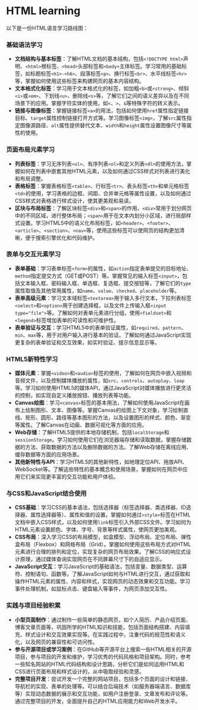 # HTML learning
以下是一份HTML语言学习路线图：

### 基础语法学习
- **文档结构与基本标签**：了解HTML文档的基本结构，包括`<!DOCTYPE html>`声明、`<html>`根标签、`<head>`头部标签和`<body>`主体标签。学习常用的基础标签，如标题标签`<h1>-<h6>`、段落标签`<p>`、换行标签`<br>`、水平线标签`<hr>`等，掌握如何使用这些标签来构建网页的基本内容结构。
- **文本格式化标签**：学习用于文本格式化的标签，如加粗`<b>`或`<strong>`、倾斜`<i>`或`<em>`、下划线`<u>`、删除线`<s>`等，了解它们之间的语义差异以及在不同场景下的应用。掌握字符实体的使用，如`<`、`>`、`&`等特殊字符的转义表示。
- **链接与图像标签**：掌握链接标签`<a>`的用法，包括如何使用`href`属性指定链接目标、`target`属性控制链接打开方式等。学习图像标签`<img>`，了解`src`属性指定图像源路径、`alt`属性提供替代文本、`width`和`height`属性设置图像尺寸等属性的使用。

### 页面布局元素学习
- **列表标签**：学习无序列表`<ul>`、有序列表`<ol>`和定义列表`<dl>`的使用方法，掌握如何在列表中嵌套其他HTML元素，以及如何通过CSS样式对列表进行美化和布局调整。
- **表格标签**：掌握表格标签`<table>`、行标签`<tr>`、表头标签`<th>`和单元格标签`<td>`的使用，学习表格的边框、间距、合并单元格等属性设置，以及如何通过CSS样式对表格进行样式设计，使其更美观和易读。
- **区块与布局标签**：了解区块标签`<div>`和`<span>`的作用，`<div>`常用于划分网页中的不同区域，进行整体布局；`<span>`用于在文本内划分小区域，进行局部样式设置。学习HTML5中的语义化布局标签，如`<header>`、`<footer>`、`<article>`、`<section>`、`<nav>`等，使用这些标签可以使网页的结构更加清晰，便于搜索引擎优化和代码维护。

### 表单与交互元素学习
- **表单基础**：学习表单标签`<form>`的属性，如`action`指定表单提交的目标地址、`method`指定提交方式（GET或POST）等。掌握常见的输入标签`<input>`，包括文本输入框、密码输入框、单选框、复选框、提交按钮等，了解它们的`type`属性取值及其他常用属性，如`name`、`value`、`checked`、`placeholder`等。
- **表单高级元素**：学习文本域标签`<textarea>`用于输入多行文本，下拉列表标签`<select>`和`<option>`用于创建选择框，以及文件上传输入框`<input type="file">`等。了解如何对表单元素进行分组，使用`<fieldset>`和`<legend>`标签增加表单的可读性和可维护性。
- **表单验证与交互**：学习HTML5中的表单验证属性，如`required`、`pattern`、`min`、`max`等，用于对用户输入进行基本的验证。了解如何通过JavaScript实现更复杂的表单验证和交互效果，如实时验证、提示信息显示等。

### HTML5新特性学习
- **媒体元素**：掌握`<video>`和`<audio>`标签的使用，了解如何在网页中嵌入视频和音频文件，以及控制媒体播放的属性，如`src`、`controls`、`autoplay`、`loop`等。学习如何使用HTML5的媒体API，通过JavaScript对媒体播放进行更灵活的控制，如实现自定义播放按钮、播放列表等功能。
- **Canvas绘图**：学习`<canvas>`标签的基本用法，了解如何使用JavaScript在画布上绘制图形、文本、图像等。掌握Canvas的绘图上下文对象，学习绘制直线、矩形、圆形、路径等基本图形的方法，以及设置图形的样式、颜色、渐变等属性。了解Canvas在动画、数据可视化等方面的应用。
- **Web存储**：了解HTML5提供的本地存储机制，包括`localStorage`和`sessionStorage`。学习如何使用它们在浏览器端存储和读取数据，掌握存储数据的方法、获取数据的方法以及删除数据的方法。了解Web存储在离线应用、缓存数据等方面的应用场景。
- **其他新特性与API**：学习HTML5的其他新特性，如地理定位API、拖放API、WebSocket等。了解这些特性的基本概念和使用场景，掌握如何在网页中应用它们来实现更丰富的交互功能和用户体验。

### 与CSS和JavaScript结合使用
- **CSS基础**：学习CSS的基本语法，包括选择器（标签选择器、类选择器、ID选择器、属性选择器等）、属性和值的设置。掌握如何通过`<style>`标签在HTML文档中嵌入CSS样式，以及如何使用`link`标签引入外部CSS文件。学习如何为HTML元素设置颜色、字体、字号、背景等样式属性，使网页更加美观。
- **CSS布局**：深入学习CSS的布局模型，如盒模型、浮动布局、定位布局、弹性盒布局（Flexbox）和网格布局（Grid）。掌握如何使用这些布局方式对HTML元素进行合理的排列和定位，实现复杂的网页布局效果。了解CSS的响应式设计原理，通过媒体查询实现网页在不同屏幕尺寸下的自适应显示。
- **JavaScript交互**：学习JavaScript的基础语法，包括变量、数据类型、运算符、控制语句、函数等。了解JavaScript如何与HTML进行交互，通过获取和操作HTML元素的属性、内容和样式，实现网页的动态效果和交互功能。学习事件处理机制，如鼠标点击、键盘输入等事件，为网页添加交互性。

### 实践与项目经验积累
- **小型页面制作**：通过制作一些简单的静态网页，如个人简历、产品介绍页面、博客文章页面等，巩固所学的HTML知识和技能，包括页面结构搭建、内容填充、样式设计和交互效果实现等。在实践过程中，注重代码的规范性和语义化，以及网页的兼容性和可访问性。
- **参与开源项目或学习案例**：在GitHub等开源平台上搜索一些HTML相关的开源项目，参与项目的开发和维护，学习优秀的代码风格和项目架构。同时，参考一些知名网站的HTML代码结构和设计思路，分析它们是如何运用HTML和CSS进行页面布局和样式设计的，从中吸取经验和灵感。
- **完整项目开发**：尝试开发一个完整的网站项目，包括多个页面的设计和链接、导航栏的实现、表单的处理等。可以结合后端技术（如服务器端语言、数据库等）实现动态数据的展示和交互功能，如用户注册登录、文章发布和评论等。通过完整项目的开发，全面提升自己的HTML应用能力和Web开发水平。
